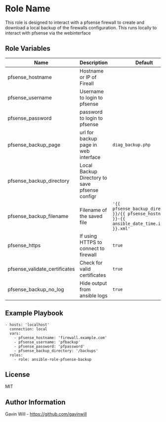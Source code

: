 Role Name
=========

This role is designed to interact with a pfsense firewall to create and download a local backup of the firewalls configuration. This runs locally to interact with pfsense via the webinterface


Role Variables
--------------

| Name          | Description   | Default               |
| ------------- | ------------- | ----------------------|
| pfsense_hostname  | Hostname or IP of Fireall      |   |
| pfsense_username  | Username to login to pfsense   |   |
| pfsense_password  | password to login to pfsense   |   |
| pfsense_backup_page  | url for backup page in web interface  | `diag_backup.php`  |
| pfsense_backup_directory  | Local Backup Directory to save pfsense configr  |  |
| pfsense_backup_filename  | Filename of the saved file  | `'{{ pfsense_backup_directory }}/{{ pfsense_hostname }}-{{ ansible_date_time.iso8601 }}.xml'`  |
| pfsense_https  | If using HTTPS to connect to firewall | `true`  |
| pfsense_validate_certificates | Check for valid certificates  | `true` |
| pfsense_backup_no_log  | Hide output from ansible logs  | `true` |



Example Playbook
----------------

```
- hosts: 'localhost'
  connection: local 
  vars: 
    - pfsense_hostname: 'firewall.example.com'
    - pfsense_username: 'pfbackup'
    - pfsense_password: 'pfpassword'
    - pfsense_backup_directory: '/backups'
  roles:
    - role: ansible-role-pfsense-backup
```

License
-------

MIT

Author Information
------------------

Gavin Will - https://github.com/gavinwill
